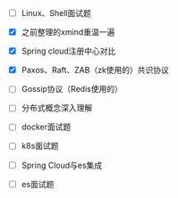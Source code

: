 - [ ] Linux、Shell面试题

- [x] 之前整理的xmind重温一遍

- [x] Spring cloud注册中心对比

- [x] Paxos、Raft、ZAB（zk使用的）共识协议

- [ ] Gossip协议（Redis使用的）

- [ ] 分布式概念深入理解

- [ ] docker面试题

- [ ] k8s面试题

- [ ] Spring Cloud与es集成

- [ ] es面试题

  